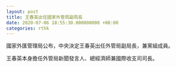 ```yaml
---
layout: post
title: 王春英出任國家外管局副局長
date: 2020-07-06 18:55:30.000000000 +08:00
categories: rthk
---
```


國家外匯管理局公布，中央決定王春英出任外管局副局長，兼黨組成員。

王春英本身擔任外管局新聞發言人、總經濟師兼國際收支司司長。
